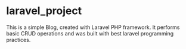 # laravel_project

This is a simple Blog, created with Laravel PHP framework. It performs basic CRUD operations and was built with best laravel programming practices.
